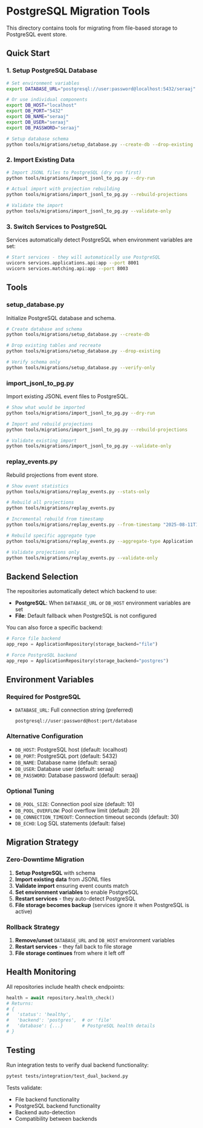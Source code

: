 # PostgreSQL Migration Tools

This directory contains tools for migrating from file-based storage to PostgreSQL event store.

## Quick Start

### 1. Setup PostgreSQL Database

```bash
# Set environment variables
export DATABASE_URL="postgresql://user:password@localhost:5432/seraaj"

# Or use individual components
export DB_HOST="localhost"
export DB_PORT="5432"
export DB_NAME="seraaj"
export DB_USER="seraaj"
export DB_PASSWORD="seraaj"

# Setup database schema
python tools/migrations/setup_database.py --create-db --drop-existing
```

### 2. Import Existing Data

```bash
# Import JSONL files to PostgreSQL (dry run first)
python tools/migrations/import_jsonl_to_pg.py --dry-run

# Actual import with projection rebuilding
python tools/migrations/import_jsonl_to_pg.py --rebuild-projections

# Validate the import
python tools/migrations/import_jsonl_to_pg.py --validate-only
```

### 3. Switch Services to PostgreSQL

Services automatically detect PostgreSQL when environment variables are set:

```bash
# Start services - they will automatically use PostgreSQL
uvicorn services.applications.api:app --port 8001
uvicorn services.matching.api:app --port 8003
```

## Tools

### setup_database.py

Initialize PostgreSQL database and schema.

```bash
# Create database and schema
python tools/migrations/setup_database.py --create-db

# Drop existing tables and recreate
python tools/migrations/setup_database.py --drop-existing

# Verify schema only
python tools/migrations/setup_database.py --verify-only
```

### import_jsonl_to_pg.py

Import existing JSONL event files to PostgreSQL.

```bash
# Show what would be imported
python tools/migrations/import_jsonl_to_pg.py --dry-run

# Import and rebuild projections
python tools/migrations/import_jsonl_to_pg.py --rebuild-projections

# Validate existing import
python tools/migrations/import_jsonl_to_pg.py --validate-only
```

### replay_events.py

Rebuild projections from event store.

```bash
# Show event statistics
python tools/migrations/replay_events.py --stats-only

# Rebuild all projections
python tools/migrations/replay_events.py

# Incremental rebuild from timestamp
python tools/migrations/replay_events.py --from-timestamp "2025-08-11T10:00:00Z"

# Rebuild specific aggregate type
python tools/migrations/replay_events.py --aggregate-type Application

# Validate projections only
python tools/migrations/replay_events.py --validate-only
```

## Backend Selection

The repositories automatically detect which backend to use:

- **PostgreSQL**: When `DATABASE_URL` or `DB_HOST` environment variables are set
- **File**: Default fallback when PostgreSQL is not configured

You can also force a specific backend:

```python
# Force file backend
app_repo = ApplicationRepository(storage_backend="file")

# Force PostgreSQL backend  
app_repo = ApplicationRepository(storage_backend="postgres")
```

## Environment Variables

### Required for PostgreSQL

- `DATABASE_URL`: Full connection string (preferred)
  ```
  postgresql://user:password@host:port/database
  ```

### Alternative Configuration

- `DB_HOST`: PostgreSQL host (default: localhost)
- `DB_PORT`: PostgreSQL port (default: 5432) 
- `DB_NAME`: Database name (default: seraaj)
- `DB_USER`: Database user (default: seraaj)
- `DB_PASSWORD`: Database password (default: seraaj)

### Optional Tuning

- `DB_POOL_SIZE`: Connection pool size (default: 10)
- `DB_POOL_OVERFLOW`: Pool overflow limit (default: 20)
- `DB_CONNECTION_TIMEOUT`: Connection timeout seconds (default: 30)
- `DB_ECHO`: Log SQL statements (default: false)

## Migration Strategy

### Zero-Downtime Migration

1. **Setup PostgreSQL** with schema
2. **Import existing data** from JSONL files
3. **Validate import** ensuring event counts match
4. **Set environment variables** to enable PostgreSQL
5. **Restart services** - they auto-detect PostgreSQL
6. **File storage becomes backup** (services ignore it when PostgreSQL is active)

### Rollback Strategy

1. **Remove/unset** `DATABASE_URL` and `DB_HOST` environment variables
2. **Restart services** - they fall back to file storage
3. **File storage continues** from where it left off

## Health Monitoring

All repositories include health check endpoints:

```python
health = await repository.health_check()
# Returns: 
# {
#   'status': 'healthy',
#   'backend': 'postgres',  # or 'file'
#   'database': {...}       # PostgreSQL health details
# }
```

## Testing

Run integration tests to verify dual backend functionality:

```bash
pytest tests/integration/test_dual_backend.py
```

Tests validate:
- File backend functionality
- PostgreSQL backend functionality  
- Backend auto-detection
- Compatibility between backends